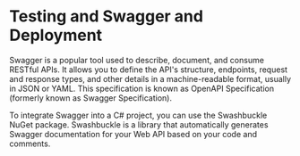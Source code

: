 # Testing and Swagger and Deployment


Swagger is a popular tool used to describe, document, and consume RESTful APIs. It allows you to define the API's structure, endpoints, request and response types, and other details in a machine-readable format, usually in JSON or YAML. This specification is known as OpenAPI Specification (formerly known as Swagger Specification).

To integrate Swagger into a C# project, you can use the Swashbuckle NuGet package. Swashbuckle is a library that automatically generates Swagger documentation for your Web API based on your code and comments.